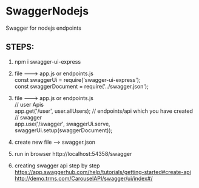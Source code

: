# SwaggerNodejs
Swagger for nodejs endpoints

STEPS:
----------------------------------
1. npm i swagger-ui-express <br>
2. file ---> app.js or endpoints.js <br>
	const swaggerUi = require('swagger-ui-express'); <br>
	const swaggerDocument = require('../swagger.json'); <br>
3. file ---> app.js or endpoints.js  <br>
  // user Apis  <br>
  app.get('/user', user.allUsers);   // endpoints/api which you have created <br>
	// swagger <br>
  app.use('/swagger', swaggerUi.serve, swaggerUi.setup(swaggerDocument)); <br>

4. create new file --> swagger.json <br>

5. run in browser  http://localhost:54358/swagger
6. creating swagger api step by step https://app.swaggerhub.com/help/tutorials/getting-started#create-api
	http://demo.trms.com/CarouselAPI/swagger/ui/index#/
